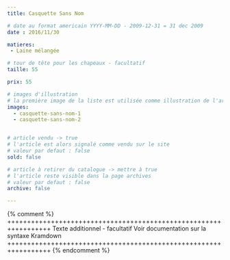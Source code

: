```yaml
---
title: Casquette Sans Nom

# date au format americain YYYY-MM-DD - 2009-12-31 = 31 dec 2009
date : 2016/11/30

matieres:
 - Laine mélangée

# tour de tête pour les chapeaux - facultatif
taille: 55

prix: 55

# images d'illustration
# la première image de la liste est utilisée comme illustration de l'article dans les pages de listing.
images:
  - casquette-sans-nom-1
  - casquette-sans-nom-2


# article vendu -> true
# l'article est alors signalé comme vendu sur le site
# valeur par defaut : false
sold: false

# article à retirer du catalogue -> mettre à true
# l'article reste visible dans la page archives
# valeur par defaut : false
archive: false

---
```

{% comment %} +++++++++++++++++++++++++++++++++++++++++++++++++++++++++++++++++
              Texte additionnel - facultatif
              Voir documentation sur la syntaxe Kramdown
+++++++++++++++++++++++++++++++++++++++++++++++++++++++++++++++++ {% endcomment %}
